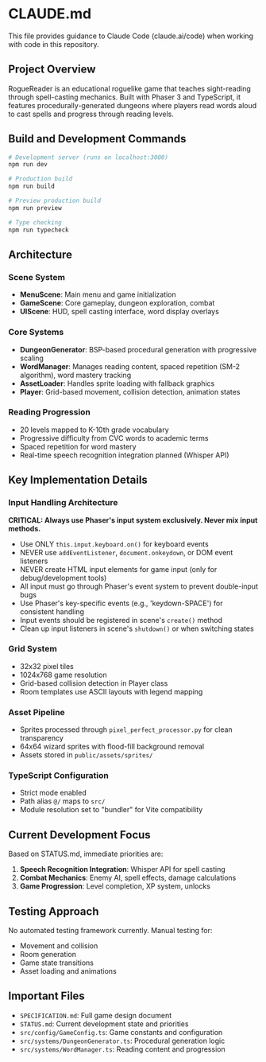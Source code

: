 # CLAUDE.md

This file provides guidance to Claude Code (claude.ai/code) when working with code in this repository.

## Project Overview

RogueReader is an educational roguelike game that teaches sight-reading through spell-casting mechanics. Built with Phaser 3 and TypeScript, it features procedurally-generated dungeons where players read words aloud to cast spells and progress through reading levels.

## Build and Development Commands

```bash
# Development server (runs on localhost:3000)
npm run dev

# Production build
npm run build

# Preview production build
npm run preview

# Type checking
npm run typecheck
```

## Architecture

### Scene System
- **MenuScene**: Main menu and game initialization
- **GameScene**: Core gameplay, dungeon exploration, combat
- **UIScene**: HUD, spell casting interface, word display overlays

### Core Systems
- **DungeonGenerator**: BSP-based procedural generation with progressive scaling
- **WordManager**: Manages reading content, spaced repetition (SM-2 algorithm), word mastery tracking
- **AssetLoader**: Handles sprite loading with fallback graphics
- **Player**: Grid-based movement, collision detection, animation states

### Reading Progression
- 20 levels mapped to K-10th grade vocabulary
- Progressive difficulty from CVC words to academic terms
- Spaced repetition for word mastery
- Real-time speech recognition integration planned (Whisper API)

## Key Implementation Details

### Input Handling Architecture
**CRITICAL: Always use Phaser's input system exclusively. Never mix input methods.**
- Use ONLY `this.input.keyboard.on()` for keyboard events
- NEVER use `addEventListener`, `document.onkeydown`, or DOM event listeners
- NEVER create HTML input elements for game input (only for debug/development tools)
- All input must go through Phaser's event system to prevent double-input bugs
- Use Phaser's key-specific events (e.g., 'keydown-SPACE') for consistent handling
- Input events should be registered in scene's `create()` method
- Clean up input listeners in scene's `shutdown()` or when switching states

### Grid System
- 32x32 pixel tiles
- 1024x768 game resolution
- Grid-based collision detection in Player class
- Room templates use ASCII layouts with legend mapping

### Asset Pipeline
- Sprites processed through `pixel_perfect_processor.py` for clean transparency
- 64x64 wizard sprites with flood-fill background removal
- Assets stored in `public/assets/sprites/`

### TypeScript Configuration
- Strict mode enabled
- Path alias `@/` maps to `src/`
- Module resolution set to "bundler" for Vite compatibility

## Current Development Focus

Based on STATUS.md, immediate priorities are:
1. **Speech Recognition Integration**: Whisper API for spell casting
2. **Combat Mechanics**: Enemy AI, spell effects, damage calculations
3. **Game Progression**: Level completion, XP system, unlocks

## Testing Approach

No automated testing framework currently. Manual testing for:
- Movement and collision
- Room generation
- Game state transitions
- Asset loading and animations

## Important Files

- `SPECIFICATION.md`: Full game design document
- `STATUS.md`: Current development state and priorities
- `src/config/GameConfig.ts`: Game constants and configuration
- `src/systems/DungeonGenerator.ts`: Procedural generation logic
- `src/systems/WordManager.ts`: Reading content and progression